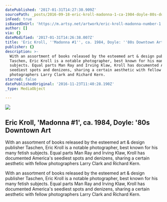 ```yaml
---
datePublished: '2017-01-31T14:27:30.909Z'
sourcePath: _posts/2016-09-18-eric-kroll-madonna-1-ca-1984-doyle-80s-downtown-art.md
inFeed: true
isBasedOnUrl: 'https://m.artsy.net/artwork/eric-kroll-madonna-number-1'
author: []
via: {}
dateModified: '2017-01-31T14:26:38.007Z'
title: 'Eric Kroll, ''Madonna #1'', ca. 1984, Doyle: ''80s Downtown Art '
publisher: {}
description: >-
  With an assortment of books released by the esteemed art & design publisher
  Taschen, Eric Kroll is a notable photographer, best known for his many fetish
  subjects. Equal parts Man Ray and Irving Klaw, Kroll has documented America's
  seediest spots and denizens, sharing a certain aesthetic with fellow
  photographers Larry Clark and Richard Kern.
starred: false
datePublishedOriginal: '2016-11-23T11:40:28.190Z'
_type: MediaObject

---
```

<article style=""><img src="https://imgflo.herokuapp.com/graph/2b2431f8e7ba7b0/7ae78bb21e3f7a95cc6ea68d814fd509/noop.jpg?input=https%3A%2F%2Fd32dm0rphc51dk.cloudfront.net%2FE_3juiVgMFq9vUrBIeIjHg%2Fnormalized.jpg" /><h1>Eric Kroll, 'Madonna #1', ca. 1984, Doyle: '80s Downtown Art </h1><p>With an assortment of books released by the esteemed art &amp; design publisher Taschen, Eric Kroll is a notable photographer, best known for his many fetish subjects. Equal parts Man Ray and Irving Klaw, Kroll has documented America's seediest spots and denizens, sharing a certain aesthetic with fellow photographers Larry Clark and Richard Kern.</p></article>

With an assortment of books released by the esteemed art & design publisher Taschen, Eric Kroll is a notable photographer, best known for his many fetish subjects. Equal parts Man Ray and Irving Klaw, Kroll has documented America's seediest spots and denizens, sharing a certain aesthetic with fellow photographers Larry Clark and Richard Kern.